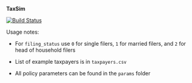 **TaxSim**

[![Build Status](https://travis-ci.com/TaxFoundation/taxsim.svg?token=yexSBERtR4Ec1WprzQ72&branch=master)](https://travis-ci.com/TaxFoundation/taxsim)

Usage notes:

 - For `filing_status` use `0` for single filers, `1` for married filers, and `2` for head of household filers

 - List of example taxpayers is in `taxpayers.csv`

 - All policy parameters can be found in the `params` folder
